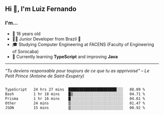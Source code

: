 <h2>Hi 👋, I'm Luiz Fernando</h2>

### I'm...
* 🤟 18 years old
* 👨‍💻 Junior Developer from Brazil 💚
* 🎓 Studying Computer Engineering at FACENS (Faculty of Engineering of Sorocaba)
* 🔭 Currently learning **TypeScript** and improving **Java**

---

_"Tu deviens responsable pour toujours de ce que tu as apprivoisé" – Le Petit Prince (Antoine de Saint-Exupéry)_

##

<!--START_SECTION:waka-->

```txt
TypeScript   24 hrs 27 mins  ██████████████████████░░░   88.09 %
Bash         1 hr 18 mins    █▒░░░░░░░░░░░░░░░░░░░░░░░   04.71 %
Prisma       1 hr 16 mins    █░░░░░░░░░░░░░░░░░░░░░░░░   04.61 %
Other        24 mins         ▒░░░░░░░░░░░░░░░░░░░░░░░░   01.47 %
JSON         15 mins         ▒░░░░░░░░░░░░░░░░░░░░░░░░   00.92 %
```

<!--END_SECTION:waka-->
